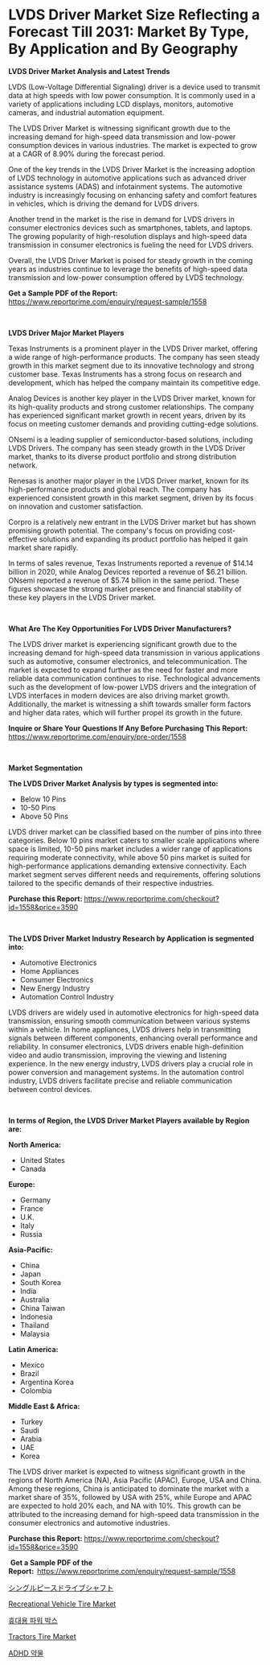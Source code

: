 <p><h1>LVDS Driver Market Size Reflecting a Forecast Till 2031: Market By Type, By Application and By Geography</h1></p><p><strong>LVDS Driver Market Analysis and Latest Trends</strong></p>
<p><p>LVDS (Low-Voltage Differential Signaling) driver is a device used to transmit data at high speeds with low power consumption. It is commonly used in a variety of applications including LCD displays, monitors, automotive cameras, and industrial automation equipment.</p><p>The LVDS Driver Market is witnessing significant growth due to the increasing demand for high-speed data transmission and low-power consumption devices in various industries. The market is expected to grow at a CAGR of 8.90% during the forecast period.</p><p>One of the key trends in the LVDS Driver Market is the increasing adoption of LVDS technology in automotive applications such as advanced driver assistance systems (ADAS) and infotainment systems. The automotive industry is increasingly focusing on enhancing safety and comfort features in vehicles, which is driving the demand for LVDS drivers.</p><p>Another trend in the market is the rise in demand for LVDS drivers in consumer electronics devices such as smartphones, tablets, and laptops. The growing popularity of high-resolution displays and high-speed data transmission in consumer electronics is fueling the need for LVDS drivers.</p><p>Overall, the LVDS Driver Market is poised for steady growth in the coming years as industries continue to leverage the benefits of high-speed data transmission and low-power consumption offered by LVDS technology.</p></p>
<p><strong>Get a Sample PDF of the Report:&nbsp;</strong> <a href="https://www.reportprime.com/enquiry/request-sample/1558">https://www.reportprime.com/enquiry/request-sample/1558</a></p>
<p>&nbsp;</p>
<p><strong>LVDS Driver Major Market Players</strong></p>
<p><p>Texas Instruments is a prominent player in the LVDS Driver market, offering a wide range of high-performance products. The company has seen steady growth in this market segment due to its innovative technology and strong customer base. Texas Instruments has a strong focus on research and development, which has helped the company maintain its competitive edge.</p><p>Analog Devices is another key player in the LVDS Driver market, known for its high-quality products and strong customer relationships. The company has experienced significant market growth in recent years, driven by its focus on meeting customer demands and providing cutting-edge solutions.</p><p>ONsemi is a leading supplier of semiconductor-based solutions, including LVDS Drivers. The company has seen steady growth in the LVDS Driver market, thanks to its diverse product portfolio and strong distribution network.</p><p>Renesas is another major player in the LVDS Driver market, known for its high-performance products and global reach. The company has experienced consistent growth in this market segment, driven by its focus on innovation and customer satisfaction.</p><p>Corpro is a relatively new entrant in the LVDS Driver market but has shown promising growth potential. The company's focus on providing cost-effective solutions and expanding its product portfolio has helped it gain market share rapidly.</p><p>In terms of sales revenue, Texas Instruments reported a revenue of $14.14 billion in 2020, while Analog Devices reported a revenue of $6.21 billion. ONsemi reported a revenue of $5.74 billion in the same period. These figures showcase the strong market presence and financial stability of these key players in the LVDS Driver market.</p></p>
<p>&nbsp;</p>
<p><strong>What Are The Key Opportunities For LVDS Driver Manufacturers?</strong></p>
<p><p>The LVDS driver market is experiencing significant growth due to the increasing demand for high-speed data transmission in various applications such as automotive, consumer electronics, and telecommunication. The market is expected to expand further as the need for faster and more reliable data communication continues to rise. Technological advancements such as the development of low-power LVDS drivers and the integration of LVDS interfaces in modern devices are also driving market growth. Additionally, the market is witnessing a shift towards smaller form factors and higher data rates, which will further propel its growth in the future.</p></p>
<p><strong>Inquire or Share Your Questions If Any Before Purchasing This Report:</strong> <a href="https://www.reportprime.com/enquiry/pre-order/1558">https://www.reportprime.com/enquiry/pre-order/1558</a></p>
<p>&nbsp;</p>
<p><strong>Market Segmentation</strong></p>
<p><strong>The LVDS Driver Market Analysis by types is segmented into:</strong></p>
<p><ul><li>Below 10 Pins</li><li>10-50 Pins</li><li>Above 50 Pins</li></ul></p>
<p><p>LVDS driver market can be classified based on the number of pins into three categories. Below 10 pins market caters to smaller scale applications where space is limited, 10-50 pins market includes a wider range of applications requiring moderate connectivity, while above 50 pins market is suited for high-performance applications demanding extensive connectivity. Each market segment serves different needs and requirements, offering solutions tailored to the specific demands of their respective industries.</p></p>
<p><strong>Purchase this Report:&nbsp;</strong><a href="https://www.reportprime.com/checkout?id=1558&price=3590">https://www.reportprime.com/checkout?id=1558&price=3590</a></p>
<p>&nbsp;</p>
<p><strong>The LVDS Driver Market Industry Research by Application is segmented into:</strong></p>
<p><ul><li>Automotive Electronics</li><li>Home Appliances</li><li>Consumer Electronics</li><li>New Energy Industry</li><li>Automation Control Industry</li></ul></p>
<p><p>LVDS drivers are widely used in automotive electronics for high-speed data transmission, ensuring smooth communication between various systems within a vehicle. In home appliances, LVDS drivers help in transmitting signals between different components, enhancing overall performance and reliability. In consumer electronics, LVDS drivers enable high-definition video and audio transmission, improving the viewing and listening experience. In the new energy industry, LVDS drivers play a crucial role in power conversion and management systems. In the automation control industry, LVDS drivers facilitate precise and reliable communication between control devices.</p></p>
<p>&nbsp;</p>
<p><strong>In terms of Region, the LVDS Driver Market Players available by Region are:</strong></p>
<p>
    <p> <strong> North America: </strong>
        <ul>
            <li>United States</li>
            <li>Canada</li>
        </ul>
        </p> 
    <p> <strong> Europe: </strong>
        <ul>
            <li>Germany</li>
            <li>France</li>
            <li>U.K.</li>
            <li>Italy</li>
            <li>Russia</li>
        </ul>
        </p> 
    <p> <strong> Asia-Pacific: </strong>
        <ul>
            <li>China</li>
            <li>Japan</li>
            <li>South Korea</li>
            <li>India</li>
            <li>Australia</li>
            <li>China Taiwan</li>
            <li>Indonesia</li>
            <li>Thailand</li>
            <li>Malaysia</li>
        </ul>
        </p> 
    <p> <strong> Latin America: </strong>
        <ul>
            <li>Mexico</li>
            <li>Brazil</li>
            <li>Argentina Korea</li>
            <li>Colombia</li>
        </ul>
        </p> 
    <p> <strong> Middle East & Africa: </strong>
        <ul>
            <li>Turkey</li>
            <li>Saudi</li>
            <li>Arabia</li>
            <li>UAE</li>
            <li>Korea</li>
        </ul>
    </p>
    </p>
<p><p>The LVDS driver market is expected to witness significant growth in the regions of North America (NA), Asia Pacific (APAC), Europe, USA and China. Among these regions, China is anticipated to dominate the market with a market share of 35%, followed by USA with 25%, while Europe and APAC are expected to hold 20% each, and NA with 10%. This growth can be attributed to the increasing demand for high-speed data transmission in the consumer electronics and automotive industries.</p></p>
<p><strong>Purchase this Report: </strong><a href="https://www.reportprime.com/checkout?id=1558&price=3590">https://www.reportprime.com/checkout?id=1558&price=3590</a></p>
<p>&nbsp;<strong>Get a Sample PDF of the Report:&nbsp;&nbsp;</strong><a href="https://www.reportprime.com/enquiry/request-sample/1558">https://www.reportprime.com/enquiry/request-sample/1558</a></p>
<p><strong></strong></p>
<p><p><a href="https://github.com/EthanMorar2011/Market-Research-Report-List-1/blob/main/83435789712.md">シングルピースドライブシャフト</a></p><p><a href="https://issuu.com/reportprime-2/docs/recreational-vehicle-tire-market-size-2030.pptx">Recreational Vehicle Tire Market</a></p><p><a href="https://github.com/WilburKihn5676/Market-Research-Report-List-1/blob/main/94692779029.md">휴대용 파워 박스</a></p><p><a href="https://issuu.com/reportprime-2/docs/tractors-tire-market-size-2030.pptx">Tractors Tire Market</a></p><p><a href="https://github.com/vseigx30c9a1j/Market-Research-Report-List-1/blob/main/59101409028.md">ADHD 약물</a></p></p>